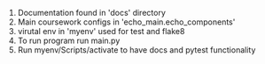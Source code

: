 1) Documentation found in 'docs' directory
2) Main coursework configs in 'echo_main.echo_components'
3) virutal env in 'myenv' used for test and flake8
4) To run program run main.py
5) Run myenv/Scripts/activate to have docs and pytest functionality